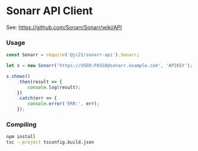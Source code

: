 # Sonarr API Client

See: https://github.com/Sonarr/Sonarr/wiki/API

### Usage

```javascript
const Sonarr = require('@jc21/sonarr-api').Sonarr;

let s = new Sonarr('https://USER:PASS8@sonarr.example.com', 'APIKEY');

s.shows()
    .then(result => {
        console.log(result);
    })
    .catch(err => {
        console.error('ERR:', err);
    });
```


### Compiling

```bash
npm install
tsc --project tsconfig.build.json
```

